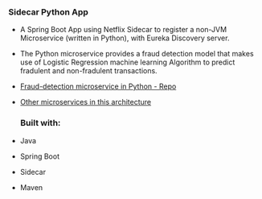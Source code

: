 ### Sidecar Python App
  - A Spring Boot App using Netflix Sidecar to register a non-JVM Microservice (written in Python), with Eureka Discovery server.
  - The Python microservice provides a fraud detection model that makes use of Logistic Regression  machine learning Algorithm to predict fradulent and non-fradulent transactions. 
  - [Fraud-detection microservice in Python - Repo](https://github.com/vjpal3/Fraud-Detection-PythonML-Service)
  - [Other microservices in this architecture](https://github.com/vjpal3/Bigdata-Microservices-Spring-Cloud-Repos)
    
     ### Built with:
  - Java
  - Spring Boot
  - Sidecar
  - Maven